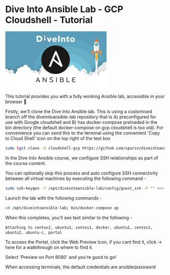 # Dive Into Ansible Lab - GCP Cloudshell - Tutorial

![DiveInto](https://raw.githubusercontent.com/spurin/diveintoansible-lab-gcp-cloudshell/main/Dive-Into-Ansible.png)

This tutorial provides you with a fully working Ansible lab, accessible in your browser 🚀

Firstly, we'll clone the Dive Into Ansible lab.  This is using a customised branch off the diveintoansible-lab repository that is A) preconfigured for use with Google cloudshell and B) has docker-compose preloaded in the bin directory (the default docker-compose on gcp cloudshell is too old).  For convenience you can send this to the terminal using the convenient 'Copy to Cloud Shell' icon on the top right of the text box

```bash
sudo (git clone -b cloudshell-gcp https://github.com/spurin/diveintoansible-lab.git /opt/diveintoansible-lab && git clone https://github.com/spurin/diveintoansible.git /opt/diveintoansible-lab/ansible_home/ubuntu-c/ansible/diveintoansible)
```

In the Dive Into Ansible course, we configure SSH relationships as part of the course content.  

You can optionally skip this process and auto configure SSH connectivity between all virtual machines by executing the following command - 

```bash
sudo ssh-keygen -f /opt/diveintoansible-lab/config/guest_ssh -P "" <<< y; sudo cp -rf /opt/diveintoansible-lab/config/guest_ssh /opt/diveintoansible-lab/config/root_ssh; sudo cp -rf /opt/diveintoansible-lab/config/guest_ssh.pub /opt/diveintoansible-lab/config/root_ssh.pub 
```

Launch the lab with the following commands -

```bash
cd /opt/diveintoansible-lab; bin/docker-compose up
```

When this completes, you'll see text similar to the following -

```terminal
Attaching to centos2, ubuntu3, centos1, docker, ubuntu1, centos3, ubuntu2, ubuntu-c, portal
```

To access the Portal, click the Web Preview Icon, if you cant find it, click -> <walkthrough-web-preview-icon>here</walkthrough-web-preview-icon> for a walkthrough on where to find it.  

Select 'Preview on Port 8080' and you're good to go!  

When accessing terminals, the default credentials are ansible/password
